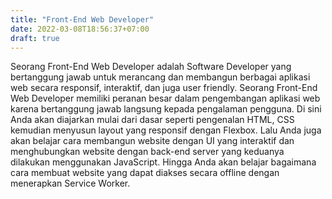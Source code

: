 ```yaml
---
title: "Front-End Web Developer"
date: 2022-03-08T18:56:37+07:00
draft: true
---
```


Seorang Front-End Web Developer adalah Software Developer yang bertanggung jawab untuk merancang dan membangun berbagai aplikasi web secara responsif, interaktif, dan juga user friendly. Seorang Front-End Web Developer memiliki peranan besar dalam pengembangan aplikasi web karena bertanggung jawab langsung kepada pengalaman pengguna. Di sini Anda akan diajarkan mulai dari dasar seperti pengenalan HTML, CSS kemudian menyusun layout yang responsif dengan Flexbox. Lalu Anda juga akan belajar cara membangun website dengan UI yang interaktif dan menghubungkan website dengan back-end server yang keduanya dilakukan menggunakan JavaScript. Hingga Anda akan belajar bagaimana cara membuat website yang dapat diakses secara offline dengan menerapkan Service Worker.
